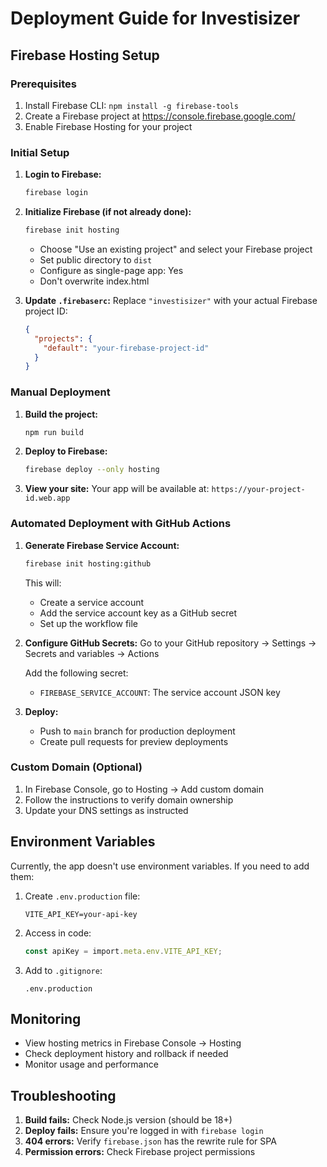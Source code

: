 # Deployment Guide for Investisizer

## Firebase Hosting Setup

### Prerequisites
1. Install Firebase CLI: `npm install -g firebase-tools`
2. Create a Firebase project at https://console.firebase.google.com/
3. Enable Firebase Hosting for your project

### Initial Setup

1. **Login to Firebase:**
   ```bash
   firebase login
   ```

2. **Initialize Firebase (if not already done):**
   ```bash
   firebase init hosting
   ```
   - Choose "Use an existing project" and select your Firebase project
   - Set public directory to `dist`
   - Configure as single-page app: Yes
   - Don't overwrite index.html

3. **Update `.firebaserc`:**
   Replace `"investisizer"` with your actual Firebase project ID:
   ```json
   {
     "projects": {
       "default": "your-firebase-project-id"
     }
   }
   ```

### Manual Deployment

1. **Build the project:**
   ```bash
   npm run build
   ```

2. **Deploy to Firebase:**
   ```bash
   firebase deploy --only hosting
   ```

3. **View your site:**
   Your app will be available at: `https://your-project-id.web.app`

### Automated Deployment with GitHub Actions

1. **Generate Firebase Service Account:**
   ```bash
   firebase init hosting:github
   ```
   This will:
   - Create a service account
   - Add the service account key as a GitHub secret
   - Set up the workflow file

2. **Configure GitHub Secrets:**
   Go to your GitHub repository → Settings → Secrets and variables → Actions
   
   Add the following secret:
   - `FIREBASE_SERVICE_ACCOUNT`: The service account JSON key

3. **Deploy:**
   - Push to `main` branch for production deployment
   - Create pull requests for preview deployments

### Custom Domain (Optional)

1. In Firebase Console, go to Hosting → Add custom domain
2. Follow the instructions to verify domain ownership
3. Update your DNS settings as instructed

## Environment Variables

Currently, the app doesn't use environment variables. If you need to add them:

1. Create `.env.production` file:
   ```
   VITE_API_KEY=your-api-key
   ```

2. Access in code:
   ```typescript
   const apiKey = import.meta.env.VITE_API_KEY;
   ```

3. Add to `.gitignore`:
   ```
   .env.production
   ```

## Monitoring

- View hosting metrics in Firebase Console → Hosting
- Check deployment history and rollback if needed
- Monitor usage and performance

## Troubleshooting

1. **Build fails:** Check Node.js version (should be 18+)
2. **Deploy fails:** Ensure you're logged in with `firebase login`
3. **404 errors:** Verify `firebase.json` has the rewrite rule for SPA
4. **Permission errors:** Check Firebase project permissions